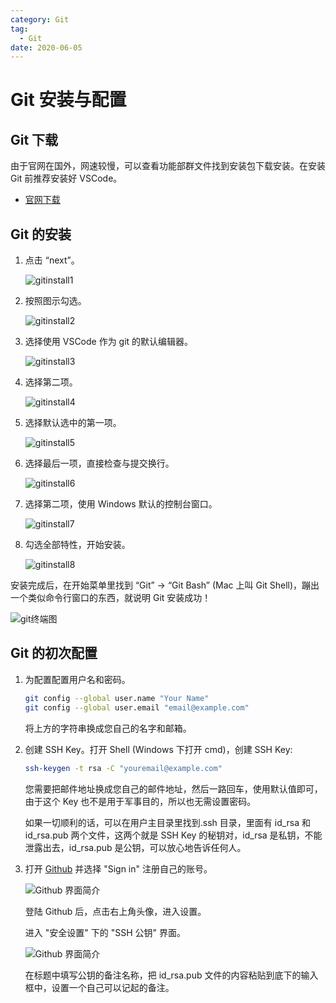 ```yaml
---
category: Git
tag:
  - Git
date: 2020-06-05
---
```


# Git 安装与配置

## Git 下载

由于官网在国外，网速较慢，可以查看功能部群文件找到安装包下载安装。在安装 Git 前推荐安装好 VSCode。

- [官网下载](https://git-scm.com/downloads/)

## Git 的安装

1. 点击 “next”。

   ![gitinstall1](https://github.com/HarryXiong24/HarryXiong24.github.io/blob/main/public/zh/git/install1.png?raw=true)

2. 按照图示勾选。

   ![gitinstall2](https://github.com/HarryXiong24/HarryXiong24.github.io/blob/main/public/zh/git/install2.png?raw=true)

3. 选择使用 VSCode 作为 git 的默认编辑器。

   ![gitinstall3](https://github.com/HarryXiong24/HarryXiong24.github.io/blob/main/public/zh/git/install3.png?raw=true)

4. 选择第二项。

   ![gitinstall4](https://github.com/HarryXiong24/HarryXiong24.github.io/blob/main/public/zh/git/install4.png?raw=true)

5. 选择默认选中的第一项。

   ![gitinstall5](https://github.com/HarryXiong24/HarryXiong24.github.io/blob/main/public/zh/git/install5.png?raw=true)

6. 选择最后一项，直接检查与提交换行。

   ![gitinstall6](https://github.com/HarryXiong24/HarryXiong24.github.io/blob/main/public/zh/git/install6.png?raw=true)

7. 选择第二项，使用 Windows 默认的控制台窗口。

   ![gitinstall7](https://github.com/HarryXiong24/HarryXiong24.github.io/blob/main/public/zh/git/install7.png?raw=true)

8. 勾选全部特性，开始安装。

   ![gitinstall8](https://github.com/HarryXiong24/HarryXiong24.github.io/blob/main/public/zh/git/install8.png?raw=true)

安装完成后，在开始菜单里找到 “Git” -> “Git Bash” (Mac 上叫 Git Shell)，蹦出一个类似命令行窗口的东西，就说明 Git 安装成功！

![git终端图](https://github.com/HarryXiong24/HarryXiong24.github.io/blob/main/public/zh/git/shell.png?raw=true)

## Git 的初次配置

1. 为配置配置用户名和密码。

   ```bash
   git config --global user.name "Your Name"
   git config --global user.email "email@example.com"
   ```

   将上方的字符串换成您自己的名字和邮箱。

2. 创建 SSH Key。打开 Shell (Windows 下打开 cmd)，创建 SSH Key:

   ```bash
   ssh-keygen -t rsa -C "youremail@example.com"
   ```

   您需要把邮件地址换成您自己的邮件地址，然后一路回车，使用默认值即可，由于这个 Key 也不是用于军事目的，所以也无需设置密码。

   如果一切顺利的话，可以在用户主目录里找到.ssh 目录，里面有 id_rsa 和 id_rsa.pub 两个文件，这两个就是 SSH Key 的秘钥对，id_rsa 是私钥，不能泄露出去，id_rsa.pub 是公钥，可以放心地告诉任何人。

3. 打开 [Github](https://github.com) 并选择 "Sign in" 注册自己的账号。

   ![Github 界面简介](https://github.com/HarryXiong24/HarryXiong24.github.io/blob/main/public/zh/git/github.png?raw=true)

   登陆 Github 后，点击右上角头像，进入设置。

   进入 "安全设置" 下的 "SSH 公钥" 界面。

   ![Github 界面简介](https://github.com/HarryXiong24/HarryXiong24.github.io/blob/main/public/zh/git/githubSSH.png?raw=true)

   在标题中填写公钥的备注名称，把 id_rsa.pub 文件的内容粘贴到底下的输入框中，设置一个自己可以记起的备注。
